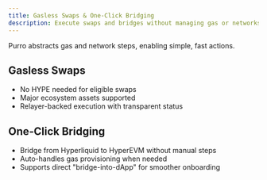 ```yaml
---
title: Gasless Swaps & One‑Click Bridging
description: Execute swaps and bridges without managing gas or networks.
---
```


Purro abstracts gas and network steps, enabling simple, fast actions.

## Gasless Swaps
- No HYPE needed for eligible swaps
- Major ecosystem assets supported
- Relayer-backed execution with transparent status

## One‑Click Bridging
- Bridge from Hyperliquid to HyperEVM without manual steps
- Auto-handles gas provisioning when needed
- Supports direct "bridge-into-dApp" for smoother onboarding 